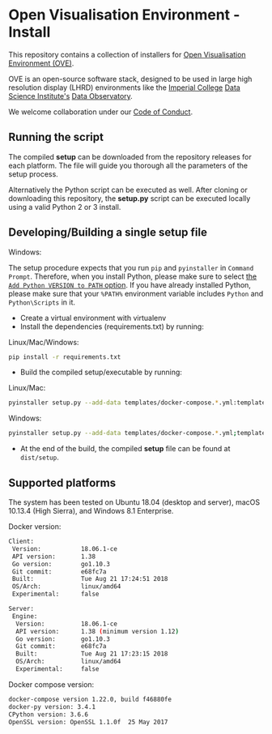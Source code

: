 # Open Visualisation Environment - Install

This repository contains a collection of installers for [Open Visualisation Environment (OVE)](https://github.com/ove/ove).

OVE is an open-source software stack, designed to be used in large high resolution display (LHRD) environments like the [Imperial College](http://www.imperial.ac.uk) [Data Science Institute's](http://www.imperial.ac.uk/data-science/) [Data Observatory](http://www.imperial.ac.uk/data-science/data-observatory/).

We welcome collaboration under our [Code of Conduct](https://github.com/ove/ove-apps/blob/master/CODE_OF_CONDUCT.md).

## Running the script

The compiled **setup** can be downloaded from the repository releases for each platform. The file will guide you thorough all the parameters of the setup process.

Alternatively the Python script can be executed as well. After cloning or downloading this repository, the **setup.py** script can be executed locally using a valid Python 2 or 3 install.

## Developing/Building a single setup file

Windows:

The setup procedure expects that you run `pip` and `pyinstaller` in `Command Prompt`. Therefore, when you install Python, please make sure to select [the `Add Python VERSION to PATH` option](https://docs.python.org/3/using/windows.html#installation-steps). If you have already installed Python, please make sure that your `%PATH%` environment variable includes `Python` and `Python\Scripts` in it.

- Create a virtual environment with virtualenv
- Install the dependencies (requirements.txt) by running: 

Linux/Mac/Windows:

```bash
pip install -r requirements.txt
```

- Build the compiled setup/executable by running:

Linux/Mac:

```bash
pyinstaller setup.py --add-data templates/docker-compose.*.yml:templates --add-data versions.yml:. --onefile
```

Windows:

```bash
pyinstaller setup.py --add-data templates/docker-compose.*.yml;templates --add-data versions.yml;. --onefile
```

- At the end of the build, the compiled **setup** file can be found at `dist/setup`.

## Supported platforms

The system has been tested on Ubuntu 18.04 (desktop and server), macOS 10.13.4 (High Sierra), and Windows 8.1 Enterprise.

Docker version:

```sh
Client:
 Version:           18.06.1-ce
 API version:       1.38
 Go version:        go1.10.3
 Git commit:        e68fc7a
 Built:             Tue Aug 21 17:24:51 2018
 OS/Arch:           linux/amd64
 Experimental:      false

Server:
 Engine:
  Version:          18.06.1-ce
  API version:      1.38 (minimum version 1.12)
  Go version:       go1.10.3
  Git commit:       e68fc7a
  Built:            Tue Aug 21 17:23:15 2018
  OS/Arch:          linux/amd64
  Experimental:     false

```

Docker compose version:
```sh
docker-compose version 1.22.0, build f46880fe
docker-py version: 3.4.1
CPython version: 3.6.6
OpenSSL version: OpenSSL 1.1.0f  25 May 2017
```
